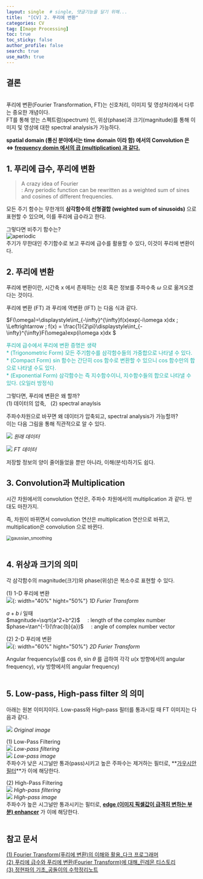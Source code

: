 ```yaml
---
layout: single  # single, 댓글기능을 달기 위해...
title:  "[CV] 2. 푸리에 변환"
categories: CV
tag: [Image Processing]
toc: true
toc_sticky: false
author_profile: false
search: true
use_math: true
---
```


## 결론
<br/>
푸리에 변환(Fourier Transformation, FT)는 신호처리, 이미지 및 영상처리에서 다루는 중요한 개념이다. <br/>
FT를 통해 얻는 스펙트럼(spectrum) 인, 위상(phase)과 크기(magnitude)를 통해 이미지 및 영상에 대한 spectral analysis가 가능하다.
<br/>

**spatial domain (통신 분야에서는 time domain 이라 함) 에서의 Convolution 은 $\Leftrightarrow$ <u>frequency domin 에서의 곱 (multiplication) 과 같다.</u>**
<br/>

## 1. 푸리에 급수, 푸리에 변환

> A crazy idea of Fourier <br/>
: Any periodic function can be rewritten as a weighted sum of sines and cosines of different frequencies. 

모든 주기 함수는 무한개의 **삼각함수의 선형결합 (weighted sum of sinusoids)** 으로 표현할 수 있으며, 이를 푸리에 급수라고 한다. 
<br/>

그렇다면 비주기 함수는? <br/>
<img src="/assets/images/2022-09-15-FT/aperiodic.png" alt="aperiodic"/><br/>
주기가 무한대인 주기함수로 보고 푸리에 급수를 활용할 수 있다, 이것이 푸리에 변환이다. 
<br/>


## 2. 푸리에 변환

푸리에 변환이란, 시간축 x 에서 존재하는 신호 혹은 정보를 주파수축 $\omega$ 으로 옮겨오겠다는 것이다. <br/>

푸리에 변환 (FT) 과 푸리에 역변환 (IFT) 는 다음 식과 같다.<br/>

$F(\omega)=\displaystyle\int_{-\infty}^{\infty}f(x)exp(-i\omega x)dx \; \Leftrightarrow \; f(x) = \frac{1}{2\pi}\displaystyle\int_{-\infty}^{\infty}F(\omega)exp(i\omega x)dx $

<span style="color:lightseagreen">푸리에 급수에서 푸리에 변환 증명은 생략</span><br/>
<span style="color:lightseagreen">* (Trigonometric Form) 모든 주기함수를 삼각함수들의 가중합으로 나타낼 수 있다. </span><br/>
<span style="color:lightseagreen">* (Compact Form) sin 함수는 간단히 cos 함수로 변환할 수 있으니 cos 함수만의 합으로 나타낼 수도 있다. </span><br/>
<span style="color:lightseagreen">* (Exponential Form) 삼각함수는 즉 지수함수이니, 지수함수들의 합으로 나타낼 수 있다. (오일러 방정식) </span>


그렇다면, 푸리에 변환은 왜 할까? <br/>
(1) 데이터의 압축, &nbsp; (2) spectral anaylsis 
<br/>

주파수차원으로 바꾸면 왜 데이터가 압축되고, spectral analysis가 가능할까? <br/>
이는 다음 그림을 통해 직관적으로 알 수 있다. 
<br/>

![](/assets/images/2022-09-15-FT/IFT.png)
*원래 데이터*

![](/assets/images/2022-09-15-FT/FT.png)
*FT 데이터*

저장할 정보의 양이 줄어들었을 뿐만 아니라, 이해(분석)하기도 쉽다. <br/>

## 3. Convolution과 Multiplication
시간 차원에서의 convolution 연산은, 주파수 차원에서의 multiplication 과 같다. 반대도 마찬가지. 
<br/>

즉, 차원이 바뀌면서 convolution 연산은 multiplication 연산으로 바뀌고, multiplication은 convolution 으로 바뀐다. 

<img src="/assets/images/2022-09-15-FT/FTConvolution.png" alt="gaussian_smoothing" style="zoom:80%;" /> <br/>
<br/>

## 4. 위상과 크기의 의미
각 삼각함수의 magnitude(크기)와 phase(위상)은 복소수로 표현할 수 있다. 
<br/>

(1) 1-D 푸리에 변환 
<br/>
![](/assets/images/2022-09-15-FT/1D.png){: width="40%" hight="50%"}
*1D Furier Transform*
<br/>

$a+b\;i$ 일때 <br/>
$magnitude=\sqrt{a^2+b^2}$ &nbsp; &nbsp; : length of the complex number <br/>
$phase=\tan^{-1}(\frac{b}{a})$ &nbsp; &nbsp; : angle of complex number vector<br/>

(2) 2-D 푸리에 변환
<br/>
![](/assets/images/2022-09-15-FT/2D.png){: width="60%" hight="50%"}
*2D Furier Transform*
<br/>

Angular frequency($\omega$)를 cos $\theta$, sin $\theta$ 를 곱하여 각각 $u$(x 방향에서의 angular frequency), $v$(y 방향에서의 angular frequency)
<br/>
<br/>

## 5. Low-pass, High-pass filter 의 의미
아래는 원본 이미지이다. Low-pass와 High-pass 필터를 통과시킬 때 FT 이미지는 다음과 같다. 
<br/>

![](/assets/images/2022-09-15-FT/origin.png)
*Original image*
<br/>

(1) Low-Pass Filtering 
<br/>
![](/assets/images/2022-09-15-FT/Low.png)
*Low-pass filtering*
<br/>
![](/assets/images/2022-09-15-FT/Low_img.png)
*Low-pass image*
<br/>
주파수가 낮은 시그널만 통과(pass)시키고 높은 주파수는 제거하는 필터로, **<u>가우시안 필터</u>**가 이에 해당한다.
<br/>

(2) High-Pass Filtering 
<br/>
![](/assets/images/2022-09-15-FT/High.png)
*High-pass filtering*
<br/>
![](/assets/images/2022-09-15-FT/High_img.png)
*High-pass image*
<br/>
주파수가 높은 시그널만 통과시키는 필터로, **<u>edge (이미지 픽셀값이 급격히 변하는 부분) enhancer</u>** 가 이에 해당한다.
<br/>
<br/>

## 참고 문서
[(1) Fourier Transform(푸리에 변환)의 이해와 활용_다크 프로그래머](https://darkpgmr.tistory.com/171) <br/>
[(2) 푸리에 급수와 푸리에 변환(Fourier Transform)에 대해_린레몬 티스토리](https://renelemon.tistory.com/75) <br/>
[(3) 정현파의 기초_공돌이의 수학정리노트](https://angeloyeo.github.io/2022/01/04/sinusoids.html)